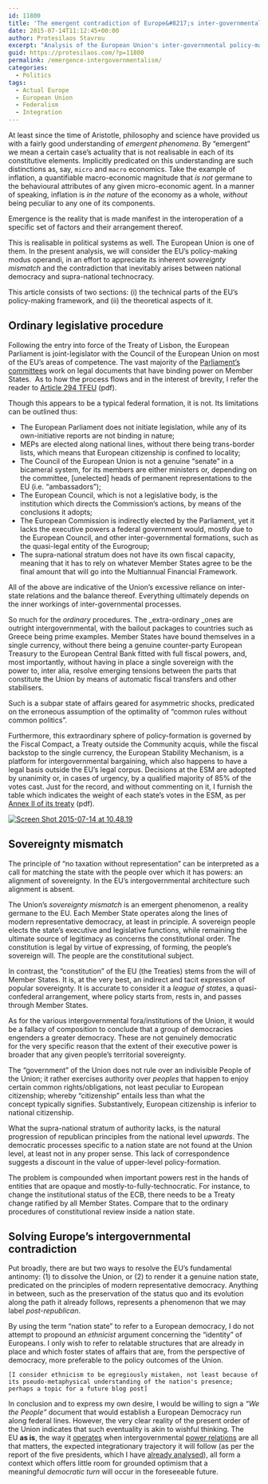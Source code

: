```yaml
---
id: 11800
title: 'The emergent contradiction of Europe&#8217;s inter-governmentalism'
date: 2015-07-14T11:12:45+00:00
author: Protesilaos Stavrou
excerpt: "Analysis of the European Union's inter-governmental policy-making arrangements, and the emergent contradictions observable therein."
guid: https://protesilaos.com/?p=11800
permalink: /emergence-intergovernmentalism/
categories:
  - Politics
tags:
  - Actual Europe
  - European Union
  - Federalism
  - Integration
---
```

At least since the time of Aristotle, philosophy and science have provided us with a fairly good understanding of _emergent phenomena_. By &#8220;emergent&#8221; we mean a certain case&#8217;s actuality that is not realisable in each of its constitutive elements. Implicitly predicated on this understanding are such distinctions as, say, `micro` and `macro` economics. Take the example of inflation, a quantifiable macro-economic magnitude that _is not_ germane to the behavioural attributes of any given micro-economic agent. In a manner of speaking, inflation is _in the nature_ of the economy as a whole, _without_ being peculiar to any one of its components.

Emergence is the reality that is made manifest in the interoperation of a specific set of factors and their arrangement thereof.

This is realisable in political systems as well. The European Union is one of them. In the present analysis, we will consider the EU&#8217;s policy-making modus operandi, in an effort to appreciate its inherent _sovereignty mismatch_ and the contradiction that inevitably arises between national democracy and supra-national technocracy.

This article consists of two sections: (i) the technical parts of the EU&#8217;s policy-making framework, and (ii) the theoretical aspects of it.

## Ordinary legislative procedure

Following the entry into force of the Treaty of Lisbon, the European Parliament is joint-legislator with the Council of the European Union on most of the EU&#8217;s areas of competence. The vast majority of the <a href="http://www.europarl.europa.eu/committees/en/parliamentary-committees.html" target="_blank">Parliament&#8217;s committees</a> work on legal documents that have binding power on Member States.  As to how the process flows and in the interest of brevity, I refer the reader to <a href="http://eur-lex.europa.eu/legal-content/EN/TXT/PDF/?uri=CELEX:12012E/TXT&from=en" target="_blank">Article 294 TFEU</a> (pdf).

Though this appears to be a typical federal formation, it is not. Its limitations can be outlined thus:

  * The European Parliament does not initiate legislation, while any of its own-initiative reports are not binding in nature;
  * MEPs are elected along national lines, without there being trans-border lists, which means that European citizenship is confined to locality;
  * The Council of the European Union is not a genuine &#8220;senate&#8221; in a bicameral system, for its members are either ministers or, depending on the committee, [unelected] heads of permanent representations to the EU (i.e. &#8220;ambassadors&#8221;);
  * The European Council, which is not a legislative body, is the institution which directs the Commission&#8217;s actions, by means of the conclusions it adopts;
  * The European Commission is indirectly elected by the Parliament, yet it lacks the executive powers a federal government would, mostly due to the European Council, and other inter-governmental formations, such as the quasi-legal entity of the Eurogroup;
  * The supra-national stratum does not have its own fiscal capacity, meaning that it has to rely on whatever Member States agree to be the final amount that will go into the Multiannual Financial Framework.

All of the above are indicative of the Union&#8217;s excessive reliance on inter-state relations and the balance thereof. Everything ultimately depends on the inner workings of inter-governmental processes.

So much for the _ordinary_ procedures. The _extra-ordinary _ones are outright intergovernmental, with the bailout packages to countries such as Greece being prime examples. Member States have bound themselves in a single currency, without there being a genuine counter-party European Treasury to the European Central Bank fitted with full fiscal powers, and, most importantly, without having in place a single sovereign with the power to, inter alia, resolve emerging tensions between the parts that constitute the Union by means of automatic fiscal transfers and other stabilisers.

Such is a subpar state of affairs geared for asymmetric shocks, predicated on the erroneous assumption of the optimality of &#8220;common rules without common politics&#8221;.

Furthermore, this extraordinary sphere of policy-formation is governed by the Fiscal Compact, a Treaty outside the Community acquis, while the fiscal backstop to the single currency, the European Stability Mechanism, is a platform for intergovernmental bargaining, which also happens to have a legal basis outside the EU&#8217;s legal corpus. Decisions at the ESM are adopted by unanimity or, in cases of urgency, by a qualified majority of 85% of the votes cast. Just for the record, and without commenting on it, I furnish the table which indicates the weight of each state&#8217;s votes in the ESM, as per <a href="http://www.esm.europa.eu/pdf/ESM%20Treaty%20consolidated%2003-02-2015.pdf" target="_blank">Annex II of its treaty</a> (pdf).

<a href="http://i2.wp.com/www.protesilaos.com/wp-content/uploads/2015/07/Screen-Shot-2015-07-14-at-10.48.19.png" target="_blank"><img class="aligncenter wp-image-11805 size-full" src="http://i2.wp.com/www.protesilaos.com/wp-content/uploads/2015/07/Screen-Shot-2015-07-14-at-10.48.19.png?fit=527%2C781" alt="Screen Shot 2015-07-14 at 10.48.19" srcset="http://i2.wp.com/www.protesilaos.com/wp-content/uploads/2015/07/Screen-Shot-2015-07-14-at-10.48.19.png?resize=432%2C640 432w, http://i2.wp.com/www.protesilaos.com/wp-content/uploads/2015/07/Screen-Shot-2015-07-14-at-10.48.19.png?w=527 527w" sizes="(max-width: 527px) 85vw, 527px" data-recalc-dims="1" /></a>

## Sovereignty mismatch

The principle of &#8220;no taxation without representation&#8221; can be interpreted as a call for matching the state with the people over which it has powers: an alignment of sovereignty. In the EU&#8217;s intergovernmental architecture such alignment is absent.

The Union&#8217;s _sovereignty mismatch_ is an emergent phenomenon, a reality germane to the EU. Each Member State operates along the lines of modern representative democracy, at least in principle. A sovereign people elects the state&#8217;s executive and legislative functions, while remaining the ultimate source of legitimacy as concerns the constitutional order. The constitution is legal by virtue of expressing, of forming, the people&#8217;s sovereign will. The people are the constitutional subject.

In contrast, the &#8220;constitution&#8221; of the EU (the Treaties) stems from the will of Member States. It is, at the very best, an indirect and tacit expression of popular sovereignty. It is accurate to consider it a _league of states_, a quasi-confederal arrangement, where policy starts from, rests in, and passes through Member States.

As for the various intergovernmental fora/institutions of the Union, it would be a fallacy of composition to conclude that a group of democracies engenders a greater democracy. These are not genuinely democratic for the very specific reason that the extent of their executive power is broader that any given people&#8217;s territorial sovereignty.

The &#8220;government&#8221; of the Union does not rule over an indivisible People of the Union; it rather exercises authority over _peoples_ that happen to enjoy certain common rights/obligations, not least peculiar to European citizenship; whereby &#8220;citizenship&#8221; entails less than what the concept typically signifies. Substantively, European citizenship is inferior to national citizenship.

What the supra-national stratum of authority lacks, is the natural progression of republican principles from the national level _upwards_. The democratic processes specific to a nation state are not found at the Union level, at least not in any proper sense. This lack of correspondence suggests a discount in the value of upper-level policy-formation.

The problem is compounded when important powers rest in the hands of entities that are opaque and mostly-to-fully-technocratic. For instance, to change the institutional status of the ECB, there needs to be a Treaty change ratified by all Member States. Compare that to the ordinary procedures of constitutional review inside a nation state.

## Solving Europe&#8217;s intergovernmental contradiction

Put broadly, there are but two ways to resolve the EU&#8217;s fundamental antinomy: (1) to dissolve the Union, or (2) to render it a genuine nation state, predicated on the principles of modern representative democracy. Anything in between, such as the preservation of the status quo and its evolution along the path it already follows, represents a phenomenon that we may label _post-republican_.

By using the term &#8220;nation state&#8221; to refer to a European democracy, I do not attempt to propound an _ethnicist_ argument concerning the &#8220;identity&#8221; of Europeans. I only wish to refer to relatable structures that are already in place and which foster states of affairs that are, from the perspective of democracy, more preferable to the policy outcomes of the Union.

`[I consider ethnicism to be egregiously mistaken, not least because of its pseudo-metaphysical understanding of the nation's presence; perhaps a topic for a future blog post]`

In conclusion and to express my own desire, I would be willing to sign a _&#8220;We the People&#8221;_ document that would establish a European Democracy run along federal lines. However, the very clear reality of the present order of the Union indicates that such eventuality is akin to wishful thinking. The EU **as is**, the way it [operates](https://protesilaos.com/not-my-union/) when intergovernmental [power relations](https://protesilaos.com/euro-poisons-european-unity/) are all that matters, the expected integrationary trajectory it will follow (as per the report of the five presidents, which I have [already analysed](https://protesilaos.com/notes-completing-emu/)), all form a context which offers little room for grounded optimism that a meaningful _democratic turn_ will occur in the foreseeable future.
